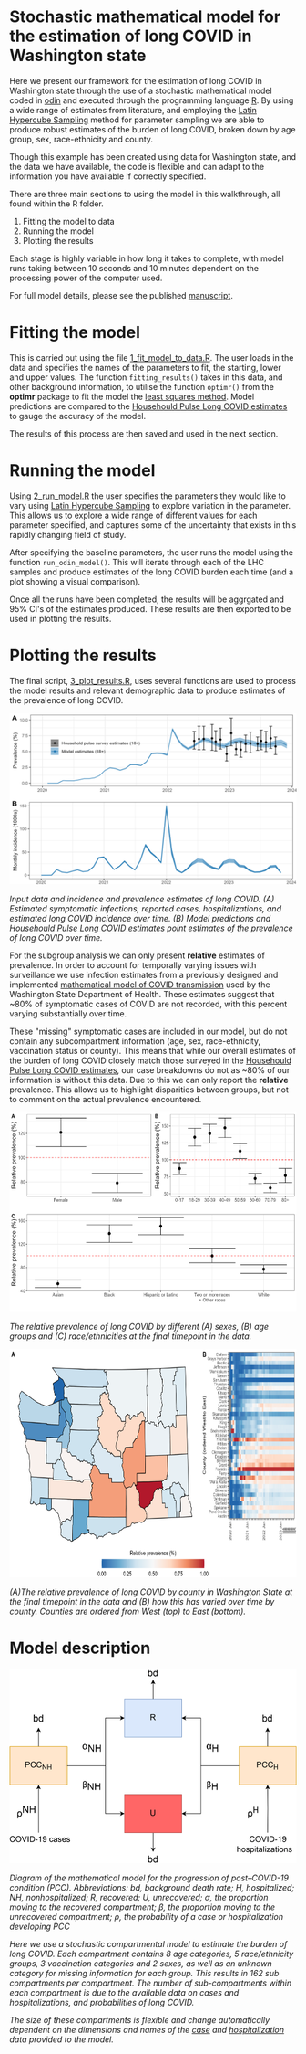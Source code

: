# Stochastic mathematical model for the estimation of long COVID in Washington state

Here we present our framework for the estimation of long COVID in Washington state through the use of a stochastic mathematical model coded in [odin](https://mrc-ide.github.io/odin/index.html) and executed through the programming language [R](https://www.r-project.org/). By using a wide range of estimates from literature, and employing the [Latin Hypercube Sampling](https://en.wikipedia.org/wiki/Latin_hypercube_sampling) method for parameter sampling we are able to produce robust estimates of the burden of long COVID, broken down by age group, sex, race-ethnicity and county.

Though this example has been created using data for Washington state, and the data we have available, the code is flexible and can adapt to the information you have available if correctly specified.

There are three main sections to using the model in this walkthrough, all found within the R folder.
1) Fitting the model to data
2) Running the model
3) Plotting the results

Each stage is highly variable in how long it takes to complete, with model runs taking between 10 seconds and 10 minutes dependent on the processing power of the computer used.

For full model details, please see the published [manuscript]().

# Fitting the model

This is carried out using the file [1_fit_model_to_data.R](R/1_fit_model_to_data.R). The user loads in the data and specifies the names of the parameters to fit, the starting, lower and upper values. The function `fitting_results()` takes in this data, and other background information, to utilise the function `optimr()` from the **optimr** package to fit the model the [least squares method](https://en.wikipedia.org/wiki/Least_squares). Model predictions are compared to the [Househould Pulse Long COVID estimates](https://www.cdc.gov/nchs/covid19/pulse/long-covid.htm) to gauge the accuracy of the model. 

The results of this process are then saved and used in the next section.

# Running the model

Using [2_run_model.R](R/2_run_model.R) the user specifies the parameters they would like to vary using [Latin Hypercube Sampling](https://en.wikipedia.org/wiki/Latin_hypercube_sampling) to explore variation in the parameter. This allows us to explore a wide range of different values for each parameter specified, and captures some of the uncertainty that exists in this rapidly changing field of study.

After specifying the baseline parameters, the user runs the model using the function `run_odin_model()`. This will iterate through each of the LHC samples and produce estimates of the long COVID burden each time (and a plot showing a visual comparison).

Once all the runs have been completed, the results will be aggrgated and 95% CI's of the estimates produced. These results are then exported to be used in plotting the results.

# Plotting the results

The final script, [3_plot_results.R](R/3_plot_results.R), uses several functions are used to process the model results and relevant demographic data to produce estimates of the prevalence of long COVID.

<img src="figs/case_hosp_long_data.jpg" width="600" height="300">

<em> Input data and incidence and prevalence estimates of long COVID. (A) Estimated symptomatic infections, reported cases, hospitalizations, and estimated long COVID incidence over time. (B) Model predictions and [Househould Pulse Long COVID estimates](https://www.cdc.gov/nchs/covid19/pulse/long-covid.htm) point estimates of the prevalence of long COVID over time.</em>

For the subgroup analysis we can only present **relative** estimates of prevalence. In order to account for temporally varying issues with surveillance we use infection estimates from a previously designed and implemented [mathematical model of COVID transmission](https://iazpvnewgrp01.blob.core.windows.net/source/2021-02/reports/pdf/Sustained_reductions_in_transmission_have_led_to_declining_COVID_19_prevalence_in_King_County_WA.pdf) used by the Washington State Department of Health. These estimates suggest that ~80% of symptomatic cases of COVID are not recorded, with this percent varying substantially over time.

These "missing" symptomatic cases are included in our model, but do not contain any subcompartment information (age, sex, race-ethnicity, vaccination status or county). This means that while our overall estimates of the burden of long COVID closely match those surveyed in the [Househould Pulse Long COVID estimates](https://www.cdc.gov/nchs/covid19/pulse/long-covid.htm), our case breakdowns do not as ~80% of our information is without this data. Due to this we can only report the **relative** prevalence. This allows us to highlight disparities between groups, but not to comment on the actual prevalence encountered.

<img src="figs/subgroup_prevalence.jpg" width="550" height="350">

<em>The relative prevalence of long COVID by different (A) sexes, (B) age groups and (C) race/ethnicities at the final timepoint in the data.</em>

<img src="figs/map_prevalence.jpg" width="750" height="400">

<em> (A)The relative prevalence of long COVID by county in Washington State at the final timepoint in the data and (B) how this has varied over time by county. Counties are ordered from West (top) to East (bottom).</em>

# Model description

![Model diagram showing the progression between states](img/diagram.gif)

<em> Diagram of the mathematical model for the progression of post–COVID-19 condition (PCC). Abbreviations: bd, background death rate; H, hospitalized; NH, nonhospitalized; R, recovered; U, unrecovered; α, the proportion moving to the recovered compartment; β, the proportion moving to the unrecovered compartment; ρ, the probability of a case or hospitalization developing PCC

Here we use a stochastic compartmental model to estimate the burden of long COVID. Each compartment contains 8 age categories, 5 race/ethnicity groups, 3 vaccination categories and 2 sexes, as well as an unknown category for missing information for each group. This results in 162 sub compartments per compartment. The number of sub-compartments within each compartment is due to the available data on cases and hospitalizations, and probabilities of long COVID. 

The size of these compartments is flexible and change automatically dependent on the dimensions and names of the [case](data/processed/case_hospitalization_data/nonhosp_case_age_sex_race_time_all_counties_20230222.rds) and [hospitalization](data/processed/hosp_case_age_sex_race_time_all_counties_20230222.rds) data provided to the model.
 

